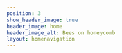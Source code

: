 ```yaml
---
position: 3
show_header_image: true
header_image: home
header_image_alt: Bees on honeycomb
layout: homenavigation
---
```



